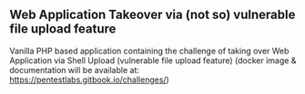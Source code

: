 ## Web Application Takeover via (not so) vulnerable file upload feature
Vanilla PHP based application containing the challenge of taking over Web Application via Shell Upload (vulnerable file upload feature) (docker image &amp; documentation will be available at: https://pentestlabs.gitbook.io/challenges/)
